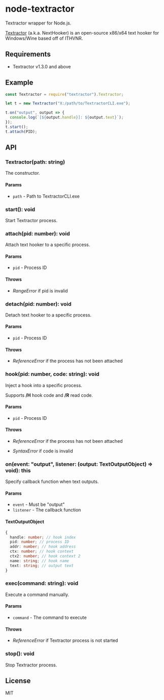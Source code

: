 # node-textractor

Textractor wrapper for Node.js.

[Textractor](https://github.com/Artikash/Textractor) (a.k.a. NextHooker) is an open-source x86/x64 text hooker for Windows/Wine based off of ITHVNR.

## Requirements

- Textractor v1.3.0 and above

## Example

```js
const Textractor = require("textractor").Textractor;

let t = new Textractor("X:/path/to/TextractorCLI.exe");

t.on("output", output => {
  console.log(`[${output.handle}]: ${output.text}`);
});
t.start();
t.attach(PID);
```

## API

### Textractor(path: string)

The constructor.

#### Params

- `path` - Path to TextractorCLI.exe

### start(): void

Start Textractor process.

### attach(pid: number): void

Attach text hooker to a specific process.

#### Params

- `pid` - Process ID

#### Throws

- _RangeError_ if pid is invalid

### detach(pid: number): void

Detach text hooker to a specific process.

#### Params

- `pid` - Process ID

#### Throws

- _ReferenceError_ if the process has not been attached

### hook(pid: number, code: string): void

Inject a hook into a specific process.

Supports **/H** hook code and **/R** read code.

#### Params

- `pid` - Process ID

#### Throws

- _ReferenceError_ if the process has not been attached

- _SyntaxError_ if code is invalid

### on(event: "output", listener: (output: TextOutputObject) => void): this

Specify callback function when text outputs.

#### Params

- `event` - Must be "output"
- `listener` - The callback function

#### TextOutputObject

```ts
{
  handle: number; // hook index
  pid: number; // process ID
  addr: number; // hook address
  ctx: number; // hook context
  ctx2: number; // hook context 2
  name: string; // hook name
  text: string; // output text
}
```

### exec(command: string): void

Execute a command manually.

#### Params

- `command` - The command to execute

#### Throws

- _ReferenceError_ if Textractor process is not started

### stop(): void

Stop Textractor process.

## License

MIT
